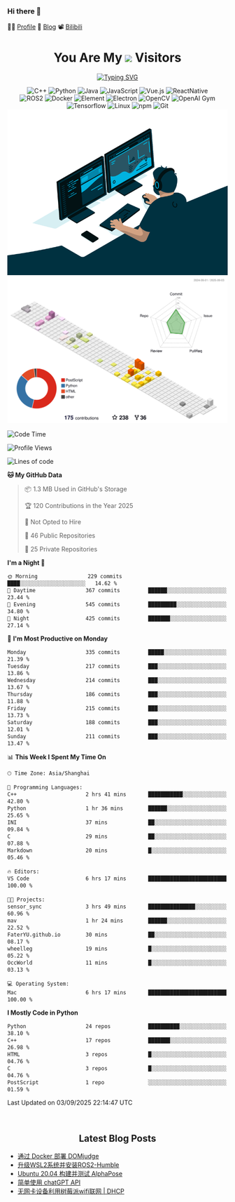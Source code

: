 ### Hi there 👋

👨‍🎓 [Profile](https://fateryu.github.io/) 📓 [Blog](https://fater.top/) 📽️ [Bilibili](https://space.bilibili.com/188667355)

<div align="center">
  <h1>
    You Are My <img src="https://profile-counter.glitch.me/fateryu/count.svg"> Visitors
  </h1>
  <!--<img align="center" src="https://github-readme-stats-git-masterrstaa-rickstaa.vercel.app/api?username=FaterYU&show_icons=true&count_private=true"/>-->

  <a href="https://git.io/typing-svg"><img src="https://readme-typing-svg.demolab.com?font=Fira+Code&pause=500&center=true&vCenter=true&random=false&width=435&lines=Talk+is+cheap.+Show+me+the+code." alt="Typing SVG" /></a>

  <img src="https://img.shields.io/badge/C++-512BD4?style=flat-square&logo=cplusplus&logoColor=ffffff" alt="C++">
  <img src="https://img.shields.io/badge/-Python-37A6AB?style=flat-square&logo=python&logoColor=ffffff" alt="Python">
  <img src="https://img.shields.io/badge/-Java-007396?style=flat-square&logo=java&logoColor=ffffff" alt="Java">
  <img src="https://img.shields.io/badge/JavaScript-F7DF1E?style=flat-square&logo=JavaScript&logoColor=ffffff" alt="JavaScript">
  <img src="https://img.shields.io/badge/-Vue.js-4FC08D?style=flat-square&logo=Vue.js&logoColor=ffffff" alt="Vue.js">
  <img src="https://img.shields.io/badge/ReactNative-813144?style=flat-square&logo=react&logoColor=ffffff" alt="ReactNative">
  </br>
  <img src="https://img.shields.io/badge/-ROS2-8DD6F9?style=flat-square&logo=ros&logoColor=ffffff" alt="ROS2">
  <img src="https://img.shields.io/badge/Docker-2496ED?style=flat-square&logo=docker&logoColor=ffffff" alt="Docker">
  <img src="https://img.shields.io/badge/-Element-02845A?style=flat-square&logo=electron&logoColor=ffffff" alt="Element">
  <img src="https://img.shields.io/badge/-Electron-002D71?style=flat-square&logo=element&logoColor=ffffff" alt="Electron">
  <img src="https://img.shields.io/badge/-OpenCV-361522?style=flat-square&logo=opencv&logoColor=ffffff" alt="OpenCV">
  <img src="https://img.shields.io/badge/-OpenAIGym-91302E?style=flat-square&logo=openaigym&logoColor=ffffff" alt="OpenAI Gym">
  </br>
  <img src="https://img.shields.io/badge/-Tensorflow-204366?style=flat-square&logo=tensorflow&logoColor=ffffff" alt="Tensorflow">
  <img src="https://img.shields.io/badge/-Linux-333333?style=flat-square&logo=linux&logoColor=white" alt="Linux">
  <img src="https://img.shields.io/badge/-NPM-CB3837?style=flat-square&logo=npm&logoColor=white" alt="npm">
  <img src="https://img.shields.io/badge/-Git-f05032?style=flat-square&logo=git&logoColor=white" alt="Git">
  </br>
  <img alt="GIF" src="./code.gif?raw=true" />
  </br>
  <!--<img src="https://github-readme-stats.vercel.app/api/top-langs/?username=fateryu&hide=HTML&langs_count=5">-->
  <img src="./profile-3d-contrib/profile-south-season-animate.svg">
  </br>
</div>

<!--START_SECTION:waka-->
![Code Time](http://img.shields.io/badge/Code%20Time-540%20hrs%2029%20mins-blue)

![Profile Views](http://img.shields.io/badge/Profile%20Views-29-blue)

![Lines of code](https://img.shields.io/badge/From%20Hello%20World%20I%27ve%20Written-13.2%20million%20lines%20of%20code-blue)

**🐱 My GitHub Data** 

> 📦 1.3 MB Used in GitHub's Storage 
 > 
> 🏆 120 Contributions in the Year 2025
 > 
> 🚫 Not Opted to Hire
 > 
> 📜 46 Public Repositories 
 > 
> 🔑 25 Private Repositories 
 > 
**I'm a Night 🦉** 

```text
🌞 Morning                229 commits         ████░░░░░░░░░░░░░░░░░░░░░   14.62 % 
🌆 Daytime                367 commits         ██████░░░░░░░░░░░░░░░░░░░   23.44 % 
🌃 Evening                545 commits         █████████░░░░░░░░░░░░░░░░   34.80 % 
🌙 Night                  425 commits         ███████░░░░░░░░░░░░░░░░░░   27.14 % 
```
📅 **I'm Most Productive on Monday** 

```text
Monday                   335 commits         █████░░░░░░░░░░░░░░░░░░░░   21.39 % 
Tuesday                  217 commits         ███░░░░░░░░░░░░░░░░░░░░░░   13.86 % 
Wednesday                214 commits         ███░░░░░░░░░░░░░░░░░░░░░░   13.67 % 
Thursday                 186 commits         ███░░░░░░░░░░░░░░░░░░░░░░   11.88 % 
Friday                   215 commits         ███░░░░░░░░░░░░░░░░░░░░░░   13.73 % 
Saturday                 188 commits         ███░░░░░░░░░░░░░░░░░░░░░░   12.01 % 
Sunday                   211 commits         ███░░░░░░░░░░░░░░░░░░░░░░   13.47 % 
```


📊 **This Week I Spent My Time On** 

```text
🕑︎ Time Zone: Asia/Shanghai

💬 Programming Languages: 
C++                      2 hrs 41 mins       ███████████░░░░░░░░░░░░░░   42.80 % 
Python                   1 hr 36 mins        ██████░░░░░░░░░░░░░░░░░░░   25.65 % 
INI                      37 mins             ██░░░░░░░░░░░░░░░░░░░░░░░   09.84 % 
C                        29 mins             ██░░░░░░░░░░░░░░░░░░░░░░░   07.88 % 
Markdown                 20 mins             █░░░░░░░░░░░░░░░░░░░░░░░░   05.46 % 

🔥 Editors: 
VS Code                  6 hrs 17 mins       █████████████████████████   100.00 % 

🐱‍💻 Projects: 
sensor_sync              3 hrs 49 mins       ███████████████░░░░░░░░░░   60.96 % 
mav                      1 hr 24 mins        ██████░░░░░░░░░░░░░░░░░░░   22.52 % 
FaterYU.github.io        30 mins             ██░░░░░░░░░░░░░░░░░░░░░░░   08.17 % 
wheelleg                 19 mins             █░░░░░░░░░░░░░░░░░░░░░░░░   05.22 % 
OccWorld                 11 mins             █░░░░░░░░░░░░░░░░░░░░░░░░   03.13 % 

💻 Operating System: 
Mac                      6 hrs 17 mins       █████████████████████████   100.00 % 
```

**I Mostly Code in Python** 

```text
Python                   24 repos            ██████████░░░░░░░░░░░░░░░   38.10 % 
C++                      17 repos            ███████░░░░░░░░░░░░░░░░░░   26.98 % 
HTML                     3 repos             █░░░░░░░░░░░░░░░░░░░░░░░░   04.76 % 
C                        3 repos             █░░░░░░░░░░░░░░░░░░░░░░░░   04.76 % 
PostScript               1 repo              ░░░░░░░░░░░░░░░░░░░░░░░░░   01.59 % 
```




 Last Updated on 03/09/2025 22:14:47 UTC
<!--END_SECTION:waka-->

<div align="center">
  </br>
  <h2>
    Latest Blog Posts
  </h2>
</div>

<!-- BLOGPOSTS:START -->
- [通过 Docker 部署 DOMjudge](https://fater.top/record/domjudge-docker-config/)
- [升级WSL2系统并安装ROS2-Humble](https://fater.top/record/upgrade-wsl-system-install-ros2-humble/)
- [Ubuntu 20.04 构建并测试 AlphaPose](https://fater.top/usage/build-test-alphapose/)
- [简单使用 chatGPT API](https://fater.top/usage/use-chatgpt-api/)
- [无网卡设备利用树莓派wifi联网 | DHCP](https://fater.top/record/raspi-relay-wifi/)
<!-- BLOGPOSTS:END -->
